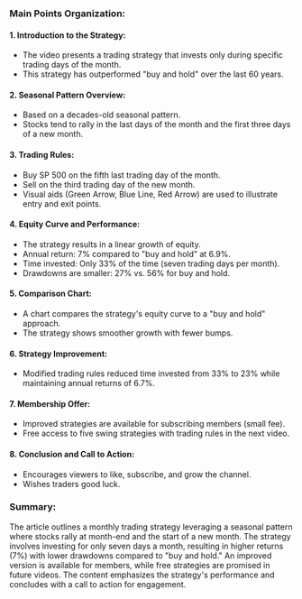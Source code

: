 ### Main Points Organization:

#### 1. **Introduction to the Strategy:**
   - The video presents a trading strategy that invests only during specific trading days of the month.
   - This strategy has outperformed "buy and hold" over the last 60 years.

#### 2. **Seasonal Pattern Overview:**
   - Based on a decades-old seasonal pattern.
   - Stocks tend to rally in the last days of the month and the first three days of a new month.

#### 3. **Trading Rules:**
   - Buy SP 500 on the fifth last trading day of the month.
   - Sell on the third trading day of the new month.
   - Visual aids (Green Arrow, Blue Line, Red Arrow) are used to illustrate entry and exit points.

#### 4. **Equity Curve and Performance:**
   - The strategy results in a linear growth of equity.
   - Annual return: 7% compared to "buy and hold" at 6.9%.
   - Time invested: Only 33% of the time (seven trading days per month).
   - Drawdowns are smaller: 27% vs. 56% for buy and hold.

#### 5. **Comparison Chart:**
   - A chart compares the strategy's equity curve to a "buy and hold" approach.
   - The strategy shows smoother growth with fewer bumps.

#### 6. **Strategy Improvement:**
   - Modified trading rules reduced time invested from 33% to 23% while maintaining annual returns of 6.7%.

#### 7. **Membership Offer:**
   - Improved strategies are available for subscribing members (small fee).
   - Free access to five swing strategies with trading rules in the next video.

#### 8. **Conclusion and Call to Action:**
   - Encourages viewers to like, subscribe, and grow the channel.
   - Wishes traders good luck.

### Summary:
The article outlines a monthly trading strategy leveraging a seasonal pattern where stocks rally at month-end and the start of a new month. The strategy involves investing for only seven days a month, resulting in higher returns (7%) with lower drawdowns compared to "buy and hold." An improved version is available for members, while free strategies are promised in future videos. The content emphasizes the strategy's performance and concludes with a call to action for engagement.
